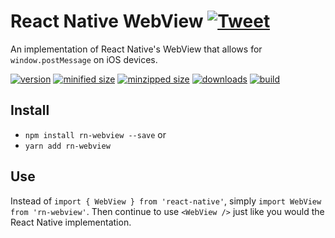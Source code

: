 # React Native WebView [![Tweet](https://img.shields.io/twitter/url/http/shields.io.svg?style=social)](https://twitter.com/intent/tweet?text=Trouble%20using%20postMessage%20in%20React%20Native%20on%20iOS?%20The%20rn-webvie%20package%20fixes%20this!&url=https://github.com/CharlesStover/react-native-web-view&via=CharlesStover&hashtags=react,reactjs,iosdev,javascript,mobileapp,mobileappdevelopment,mobiledev,webdev,webdeveloper,webdevelopment)

An implementation of React Native's WebView that allows for `window.postMessage` on iOS devices.

[![version](https://img.shields.io/npm/v/rn-webview.svg)](https://www.npmjs.com/package/rn-webview)
[![minified size](https://img.shields.io/bundlephobia/min/rn-webview.svg)](https://www.npmjs.com/package/rn-webview)
[![minzipped size](https://img.shields.io/bundlephobia/minzip/rn-webview.svg)](https://www.npmjs.com/package/rn-webview)
[![downloads](https://img.shields.io/npm/dt/rn-webview.svg)](https://www.npmjs.com/package/rn-webview)
[![build](https://travis-ci.com/CharlesStover/react-native-web-view.svg)](https://travis-ci.com/CharlesStover/react-native-web-view/)

## Install

* `npm install rn-webview --save` or
* `yarn add rn-webview`

## Use

Instead of `import { WebView } from 'react-native'`, simply `import WebView from 'rn-webview'`.
Then continue to use `<WebView />` just like you would the React Native implementation.
